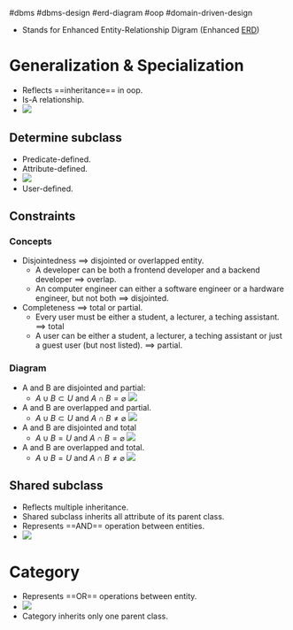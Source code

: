 #dbms #dbms-design #erd-diagram #oop #domain-driven-design 

- Stands for Enhanced Entity-Relationship Digram (Enhanced [ERD](ERD.md))
# Generalization & Specialization
- Reflects ==inheritance== in oop.
- Is-A relationship.
- ![](Pasted%20image%2020240617174914.png)
## Determine subclass
- Predicate-defined.
- Attribute-defined.
- ![](Pasted%20image%2020240617175100.png)
- User-defined.
## Constraints
### Concepts
- Disjointedness $\implies$ disjointed or overlapped entity.
	- A developer can be both a frontend developer and a backend developer $\implies$ overlap.
	- An computer engineer can either a software engineer or a hardware engineer, but not both $\implies$ disjointed.
- Completeness $\implies$ total or partial.
	- Every user must be either a student, a lecturer, a teching assistant. $\implies$ total
	- A user can be either a student, a lecturer, a teching assistant or just a guest user (but nost listed). $\implies$ partial.
### Diagram
- A and B are disjointed and partial:
	- $A \cup B \subset U$ and $A \cap B = \varnothing$   ![](Pasted%20image%2020240906091647.png)
- A and B are overlapped and partial. 
	- $A \cup B \subset U$ and $A \cap B \neq \varnothing$   ![](Pasted%20image%2020240906091851.png)
- A and B are disjointed and total 
	- $A \cup B = U$ and $A \cap B = \varnothing$  ![](Pasted%20image%2020240906092038.png)
- A and B are overlapped and total.
	- $A \cup B = U$ and $A \cap B \neq \varnothing$  ![](Pasted%20image%2020240906093035.png)
## Shared subclass
- Reflects multiple inheritance.
- Shared subclass inherits all attribute of its parent class.
- Represents ==AND== operation between entities.
- ![](Pasted%20image%2020240617180538.png)
# Category
- Represents ==OR== operations between entity.
- ![](Pasted%20image%2020240617181051.png)
- Category inherits only one parent class.